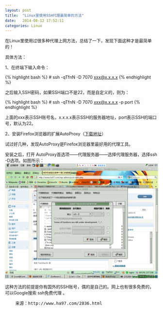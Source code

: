 ```yaml
---
layout: post
title:  "Linux里使用SSH代理最简单的方法"
date:   2014-08-12 17:52:11
categories: Linux
---
```


在Linux里使用过很多种代理上网方法，总结了一下，发现下面这种才是最简单的！

具体方法：

1、在终端下输入命令：

{% highlight bash %}
    # ssh -qTfnN -D 7070  xxx@x.x.x.x
{% endhighlight %}

之后输入SSH密码，如果SSH端口不是22，而是自定义的，则为：

{% highlight bash %}
    # ssh -qTfnN -D 7070 xxx@x.x.x.x -p port
{% endhighlight %}

上面的xxx表示SSH账号名，x.x.x.x表示SSH的服务器地址，port表示SSH的端口号，默认为22。

2、安装Firefox浏览器的扩展AutoProxy（<a href="https://addons.mozilla.org/zh-cn/firefox/addon/11009/" >下载地址</a>）

试过好几种，发现AutoProxy是Firefox浏览器里最好用的代理工具。

安装之后，打开 AutoProxy首选项——代理服务器——选择代理服务器，选择ssh -D选项。如图所示：
<img src="/upload/images/AutoProxy.png">

这种方法的前提是你有国外的SSH账号，偶的是自己的。网上也有很多免费的，可以Google搜索 ssh免费代理 。
<pre>
	来源：http://www.ha97.com/2836.html
</pre>

